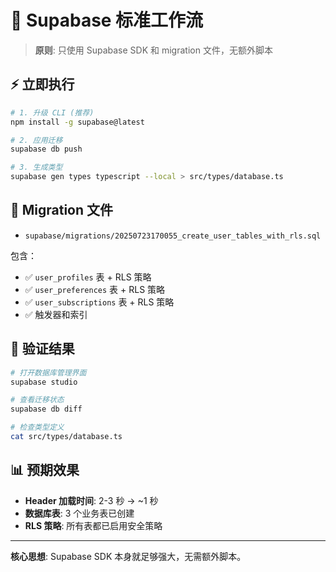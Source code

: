 # 🚀 Supabase 标准工作流

> **原则**: 只使用 Supabase SDK 和 migration 文件，无额外脚本

## ⚡ 立即执行

```bash
# 1. 升级 CLI (推荐)
npm install -g supabase@latest

# 2. 应用迁移
supabase db push

# 3. 生成类型
supabase gen types typescript --local > src/types/database.ts
```

## 📁 Migration 文件

- `supabase/migrations/20250723170055_create_user_tables_with_rls.sql`

包含：
- ✅ `user_profiles` 表 + RLS 策略
- ✅ `user_preferences` 表 + RLS 策略  
- ✅ `user_subscriptions` 表 + RLS 策略
- ✅ 触发器和索引

## 🎯 验证结果

```bash
# 打开数据库管理界面
supabase studio

# 查看迁移状态
supabase db diff

# 检查类型定义
cat src/types/database.ts
```

## 📊 预期效果

- **Header 加载时间**: 2-3 秒 → ~1 秒
- **数据库表**: 3 个业务表已创建
- **RLS 策略**: 所有表都已启用安全策略

---

**核心思想**: Supabase SDK 本身就足够强大，无需额外脚本。